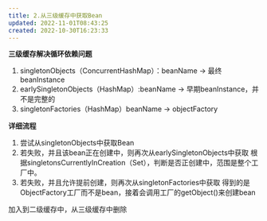 ```yaml
---
title: 2.从三级缓存中获取Bean
updated: 2022-11-01T08:43:25
created: 2022-10-30T16:23:33
---
```


**三级缓存解决循环依赖问题**
1.  singletonObjects（ConcurrentHashMap）：beanName -\> 最终beanInstance
2.  earlySingletonObjects（HashMap）:beanName -\> 早期beanInstance，并不是完整的
3.  singletonFactories（HashMap）beanName -\> objectFactory

**详细流程**
1.  尝试从singletonObjects中获取Bean
2.  若失败，并且该bean正在创建中，则再次从earlySingletonObjects中获取
根据singletonsCurrentlyInCreation（Set），判断是否正创建中，范围是整个工厂中。
1.  若失败，并且允许提前创建，则再次从singletonFactories中获取
得到的是ObjectFactory工厂而不是bean，接着会调用工厂的getObject()来创建bean

加入到二级缓存中，从三级缓存中删除
